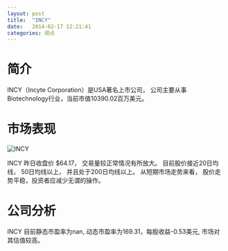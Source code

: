 ```yaml
---
layout: post
title:  "INCY"
date:   2014-02-17 12:21:41
categories: 观点
---
```


# 简介
INCY（Incyte Corporation）是USA著名上市公司，
公司主要从事Biotechnology行业，当前市值10390.02百万美元。

# 市场表现

![INCY](http://finviz.com/chart.ashx?t=INCY&ty=c&ta=1&p=d&s=l)

INCY 昨日收盘价 $64.17，
交易量较正常情况有所放大。
目前股价接近20日均线，
50日均线以上，
并且处于200日均线以上。
从短期市场走势来看，
股价走势平稳，投资者应减少无谓的操作。

# 公司分析
INCY 目前静态市盈率为nan, 动态市盈率为169.31，每股收益-0.53美元,
市场对其估值较高。
